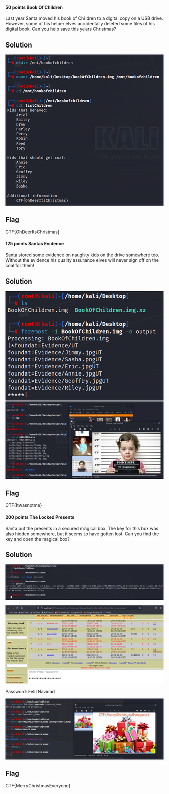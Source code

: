 #### 50 points Book Of Children

Last year Santa moved his book of Children to a digital copy on a USB drive. However, some of his helper elves accidentally deleted some files of his digital book. Can you help save this years Christmas?
## Solution
![](attachments/Pasted%20image%2020230516000417.png)

## Flag
CTF{OhDeerItsChristmas}

#### 125 points Santas Evidence

Santa stored some evidence on naughty kids on the drive somewhere too. Without the evidence his quality assurance elves will never sign off on the coal for them!
## Solution
![](attachments/Pasted%20image%2020230516000618.png)
![](attachments/Pasted%20image%2020230516000709.png)

## Flag
CTF{Itwasnotme}

#### 200 points The Locked Presents

Santa put the presents in a secured magical box. The key for this box was also hidden somewhere, but it seems to have gotten lost. Can you find the key and open the magical box?

## Solution
![](attachments/Pasted%20image%2020230516000802.png)

![](attachments/Pasted%20image%2020230516000917.png)

Password: FelizNavidad

![](attachments/Pasted%20image%2020230516001228.png)

## Flag
CTF{MerryChristmasEveryone}